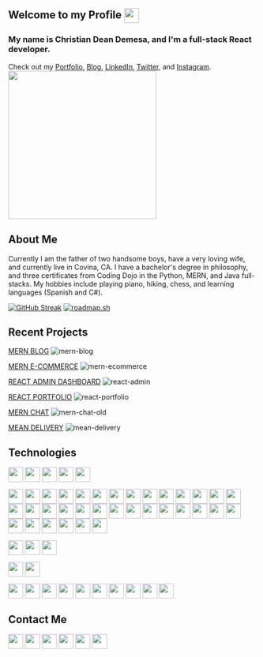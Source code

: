 ## Welcome to my Profile <a href="https://camo.githubusercontent.com/d3359cb00ab0b5ed8f2e1fe3fceb4fbaf3b614340f8c0db99c17b9f50b351770/68747470733a2f2f656d6f6a69732e736c61636b6d6f6a69732e636f6d2f656d6f6a69732f696d616765732f313533313834393433302f343234362f626c6f622d73756e676c61737365732e6769663f31353331383439343330" target="blank"><img align="center" src="https://camo.githubusercontent.com/d3359cb00ab0b5ed8f2e1fe3fceb4fbaf3b614340f8c0db99c17b9f50b351770/68747470733a2f2f656d6f6a69732e736c61636b6d6f6a69732e636f6d2f656d6f6a69732f696d616765732f313533313834393433302f343234362f626c6f622d73756e676c61737365732e6769663f31353331383439343330" height="30" /></a>

### My name is Christian Dean Demesa, and I'm a full-stack React developer.
Check out my [Portfolio](https://christian-dean-demesa-portfolio.netlify.app/), [Blog](https://logiclyceum.com/), [LinkedIn](https://www.linkedin.com/in/christian-demesa-learning-new-things/), [Twitter](https://twitter.com/DyslecixDev), and [Instagram](https://www.instagram.com/dyslecixdev/).
<br/>
<a href="https://media4.giphy.com/media/1GEATImIxEXVR79Dhk/giphy.gif?cid=ecf05e478nfj4pbbkeapo5cuahzcgf9apq4eo0pov8ojncil&rid=giphy.gif&ct=g" target="blank"><img align="center" src="https://media4.giphy.com/media/1GEATImIxEXVR79Dhk/giphy.gif?cid=ecf05e478nfj4pbbkeapo5cuahzcgf9apq4eo0pov8ojncil&rid=giphy.gif&ct=g" height="300" /></a>

## About Me
Currently I am the father of two handsome boys, have a very loving wife, and currently live in Covina, CA. I have a bachelor's degree in philosophy, and three certificates from Coding Dojo in the Python, MERN, and Java full-stacks. My hobbies include playing piano, hiking, chess, and learning languages (Spanish and C#).

[![GitHub Streak](https://github-readme-streak-stats.herokuapp.com?user=christiandeandemesa&date_format=M%20j%5B%2C%20Y%5D)](https://git.io/streak-stats)
<a href="https://roadmap.sh"><img src="https://api.roadmap.sh/v1-badge/wide/64a71bdb1dadb37b72b45a1a?variant=light" alt="roadmap.sh"/></a>

## Recent Projects
<a href='https://github.com/christiandeandemesa/MERN-blog'>MERN BLOG</a>
![mern-blog](https://user-images.githubusercontent.com/85912934/197316083-8f9376a2-4435-4906-a296-70793d6ba220.png)

<a href='https://github.com/christiandeandemesa/MERN-ecommerce'>MERN E-COMMERCE</a>
![mern-ecommerce](https://user-images.githubusercontent.com/85912934/205514208-da0bced5-fc0f-47b0-b849-b3309844d73b.png)

<a href='https://github.com/christiandeandemesa/react-admin'>REACT ADMIN DASHBOARD</a>
![react-admin](https://user-images.githubusercontent.com/85912934/208588793-5bdc25cc-02cb-4dc0-8e11-4b9fced6c2e7.png)

<a href='https://github.com/christiandeandemesa/react-portfolio'>REACT PORTFOLIO</a>
![react-portfolio](https://user-images.githubusercontent.com/85912934/214974007-6aea7eca-c147-495b-b294-335d1e98af52.png)

<a href='https://github.com/christiandeandemesa/MERN-chat'>MERN CHAT</a>
![mern-chat-old](https://user-images.githubusercontent.com/85912934/214715211-c1bbaca9-d250-444c-b7f7-e1c8b0b646cd.png)

<a href='https://github.com/christiandeandemesa/MEAN-delivery'>MEAN DELIVERY</a>
![mean-delivery](https://user-images.githubusercontent.com/85912934/219577501-e7ffb7fb-baa3-4436-b10a-ced9fb0ba9be.png)


## Technologies

<a href="https://img.shields.io/badge/Languages-HTML5-orange" target="blank"><img align="center" src="https://img.shields.io/badge/Languages-HTML5-orange" height="30" /></a>
<a href="https://img.shields.io/badge/-CSS3-blue" target="blank"><img align="center" src="https://img.shields.io/badge/-CSS3-blue" height="30" /></a>
<a href="https://img.shields.io/badge/-JavaScript 8/11-yellow" target="blank"><img align="center" src="https://img.shields.io/badge/-JavaScript 8/11-yellow" height="30" /></a>
<a href="https://img.shields.io/badge/-NoSQL-black" target="blank"><img align="center" src="https://img.shields.io/badge/-NoSQL-black" height="30" /></a>
<a href="https://img.shields.io/badge/-SQL-white" target="blank"><img align="center" src="https://img.shields.io/badge/-SQL-white" height="30" /></a>

<a href="https://img.shields.io/badge/Frameworks and Libraries-Bootstrap-Purple" target="blank"><img align="center" src="https://img.shields.io/badge/Frameworks and Libraries-Bootstrap-purple" height="30" /></a>
<a href="https://img.shields.io/badge/-jQuery-blue" target="blank"><img align="center" src="https://img.shields.io/badge/-jQuery-blue" height="30" /></a>
<a href="https://img.shields.io/badge/-Express-darkblue" target="blank"><img align="center" src="https://img.shields.io/badge/-Express-darkblue" height="30" /></a>
<a href="https://img.shields.io/badge/-React-blue" target="blank"><img align="center" src="https://img.shields.io/badge/-React-blue" height="30" /></a>
<a href="https://img.shields.io/badge/-Node.js-darkgreen" target="blank"><img align="center" src="https://img.shields.io/badge/-Node.js-darkgreen" height="30" /></a>
<a href="https://img.shields.io/badge/-Redux-purple" target="blank"><img align="center" src="https://img.shields.io/badge/-Redux-purple" height="30" /></a>
<a href="https://img.shields.io/badge/-Axios-pink" target="blank"><img align="center" src="https://img.shields.io/badge/-Axios-pink" height="30" /></a>
<a href="https://img.shields.io/badge/-Bcryptjs-green" target="blank"><img align="center" src="https://img.shields.io/badge/-Bcryptjs-green" height="30" /></a>
<a href="https://img.shields.io/badge/-Dotenv-yellow" target="blank"><img align="center" src="https://img.shields.io/badge/-Dotenv-yellow" height="30" /></a>
<a href="https://img.shields.io/badge/-JWT-purple" target="blank"><img align="center" src="https://img.shields.io/badge/-JWT-purple" height="30" /></a>
<a href="https://img.shields.io/badge/-React Router Dom-blue" target="blank"><img align="center" src="https://img.shields.io/badge/-React Router Dom-blue" height="30" /></a>
<a href="https://img.shields.io/badge/-React Icons-pink" target="blank"><img align="center" src="https://img.shields.io/badge/-React Icons-pink" height="30" /></a>
<a href="https://img.shields.io/badge/-React Three Fiber-black" target="blank"><img align="center" src="https://img.shields.io/badge/-React Three Fiber-black" height="30" /></a>
<a href="https://img.shields.io/badge/-React Leaflet-darkgreen" target="blank"><img align="center" src="https://img.shields.io/badge/-Leaflet-darkgreen" height="30" /></a>
<a href="https://img.shields.io/badge/-React Spring-orange" target="blank"><img align="center" src="https://img.shields.io/badge/-React Spring-orange" height="30" /></a>
<a href="https://img.shields.io/badge/-Loaders.css-darkorange" target="blank"><img align="center" src="https://img.shields.io/badge/-Loaders.css-darkorange" height="30" /></a>
<a href="https://img.shields.io/badge/-Flask-white" target="blank"><img align="center" src="https://img.shields.io/badge/-Flask-white" height="30" /></a>
<a href="https://img.shields.io/badge/-Prettier-red" target="blank"><img align="center" src="https://img.shields.io/badge/-Prettier-red" height="30" /></a>
<a href="https://img.shields.io/badge/-EsLint-darkblue" target="blank"><img align="center" src="https://img.shields.io/badge/-EsLint-darkblue" height="30" /></a>
<a href="https://img.shields.io/badge/-Multer-black" target="blank"><img align="center" src="https://img.shields.io/badge/-Multer-black" height="30" /></a>
<a href="https://img.shields.io/badge/-Material UI-blue" target="blank"><img align="center" src="https://img.shields.io/badge/-Material UI-blue" height="30" /></a>
<a href="https://img.shields.io/badge/-Emotion-pink" target="blank"><img align="center" src="https://img.shields.io/badge/-Emotion-pink" height="30" /></a>
<a href="https://img.shields.io/badge/-Dnd Kit-black" target="blank"><img align="center" src="https://img.shields.io/badge/-Dnd Kit-black" height="30" /></a>
<a href="https://img.shields.io/badge/-FullCalendar-blue" target="blank"><img align="center" src="https://img.shields.io/badge/-FullCalendar-blue" height="30" /></a>
<a href="https://img.shields.io/badge/-Nivo-red" target="blank"><img align="center" src="https://img.shields.io/badge/-Nivo-red" height="30" /></a>
<a href="https://img.shields.io/badge/-Recharts-brightgreen" target="blank"><img align="center" src="https://img.shields.io/badge/-Recharts-brightgreen" height="30" /></a>
<a href="https://img.shields.io/badge/-Formik-darkblue" target="blank"><img align="center" src="https://img.shields.io/badge/-Formik-darkblue" height="30" /></a>
<a href="https://img.shields.io/badge/-Yup-black" target="blank"><img align="center" src="https://img.shields.io/badge/-Yup-black" height="30" /></a>
<a href="https://img.shields.io/badge/-TailwindCSS-blue" target="blank"><img align="center" src="https://img.shields.io/badge/-TailwindCSS-blue" height="30" /></a>
<a href="https://img.shields.io/badge/-Socket.io-white" target="blank"><img align="center" src="https://img.shields.io/badge/-Socket.io-white" height="30" /></a>
<a href="https://img.shields.io/badge/-Framer Motion-purple" target="blank"><img align="center" src="https://img.shields.io/badge/-Framer Motion-purple" height="30" /></a>
<a href="https://img.shields.io/badge/-tsParticles-white" target="blank"><img align="center" src="https://img.shields.io/badge/-tsParticles-white" height="30" /></a>
<a href="https://img.shields.io/badge/-Angular-red" target="blank"><img align="center" src="https://img.shields.io/badge/-Angular-red" height="30" /></a>
<a href="https://img.shields.io/badge/-Angular Material-yellow" target="blank"><img align="center" src="https://img.shields.io/badge/-Angular Material-yellow" height="30" /></a>

<a href="https://img.shields.io/badge/APIs-Stripe-darkblue" target="blank"><img align="center" src="https://img.shields.io/badge/APIs-Stripe-darkblue" height="30" /></a>
<a href="https://img.shields.io/badge/-Multiavatar-yellow" target="blank"><img align="center" src="https://img.shields.io/badge/-Multiavatar-yellow" height="30" /></a>
<a href="https://img.shields.io/badge/Paypal-darkblue" target="blank"><img align="center" src="https://img.shields.io/badge/Paypal-darkblue" height="30" /></a>

<a href="https://img.shields.io/badge/Databases-MongoDB-darkgreen" target="blank"><img align="center" src="https://img.shields.io/badge/Databases-MongoDB-darkgreen" height="30" /></a>
<a href="https://img.shields.io/badge/-MySQL-darkblue" target="blank"><img align="center" src="https://img.shields.io/badge/-MySQL-darkblue" height="30" /></a>

<a href="https://img.shields.io/badge/Other-Git-red" target="blank"><img align="center" src="https://img.shields.io/badge/Other-Git-red" height="30" /></a>
<a href="https://img.shields.io/badge/-Sass-pink" target="blank"><img align="center" src="https://img.shields.io/badge/-Sass-pink" height="30" /></a>
<a href="https://img.shields.io/badge/-Typescript-blue" target="blank"><img align="center" src="https://img.shields.io/badge/-Typescript-blue" height="30" /></a>
<a href="https://img.shields.io/badge/-Postman-orange" target="blank"><img align="center" src="https://img.shields.io/badge/-Postman-orange" height="30" /></a>
<a href="https://img.shields.io/badge/-EmailJS-yellow" target="blank"><img align="center" src="https://img.shields.io/badge/-EmailJS-yellow" height="30" /></a>
<a href="https://img.shields.io/badge/-Netlify-brightgreen" target="blank"><img align="center" src="https://img.shields.io/badge/-Netlify-brightgreen" height="30" /></a>
<a href="https://img.shields.io/badge/-Render-blue" target="blank"><img align="center" src="https://img.shields.io/badge/-Render-blue" height="30" /></a>
<a href="https://img.shields.io/badge/-MongoDBCompass-darkgreen" target="blank"><img align="center" src="https://img.shields.io/badge/-MongoDBCompass-darkgreen" height="30" /></a>
<a href="https://img.shields.io/badge/-MySQL Workbench-darkblue" target="blank"><img align="center" src="https://img.shields.io/badge/-MySQL Workbench-darkblue" height="30" /></a>
<a href="https://img.shields.io/badge/-Google Fonts-white" target="blank"><img align="center" src="https://img.shields.io/badge/-Google Fonts-white" height="30" /></a>

## Contact Me
<a href="https://github.com/christiandeandemesa" target="blank"><img align="center" src="https://img.shields.io/github/followers/christiandeandemesa?style=social" height="30" /></a>
<a href="https://christian-dean-demesa-portfolio.netlify.app/" target="blank"><img align="center" src="https://img.shields.io/badge/-Portfolio-yellow" height="30" /></a>
<a href="https://logiclyceum.com/" target="blank"><img align="center" src="https://img.shields.io/badge/-Blog-darkgreen" height="30" /></a>
<a href="https://www.linkedin.com/in/christian-demesa-learning-new-things/" target="blank"><img align="center" src="https://img.shields.io/badge/-Linkedin-darkblue" height="30" /></a>
<a href="https://twitter.com/DyslecixDev" target="blank"><img align="center" src="https://img.shields.io/badge/-Twitter-blue" height="30" /></a>
<a href="https://www.instagram.com/dyslecixdev/" target="blank"><img align="center" src="https://img.shields.io/badge/-Instagram-pink" height="30" /></a>



